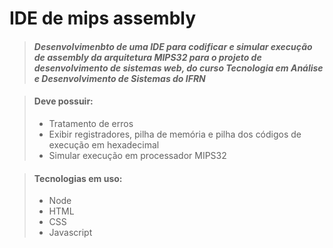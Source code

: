 # IDE de mips assembly

> #### *Desenvolvimenbto de uma IDE para codificar e simular execução de assembly da arquitetura MIPS32 para o projeto de desenvolvimento de sistemas web, do curso Tecnologia em Análise e Desenvolvimento de Sistemas do IFRN*
>

> #### Deve possuir:
>
> - Tratamento de erros
> - Exibir registradores, pilha de memória e pilha dos códigos de execução em hexadecimal
> - Simular execução em processador MIPS32

> #### Tecnologias em uso:
> 
> - Node
> - HTML
> - CSS
> - Javascript

